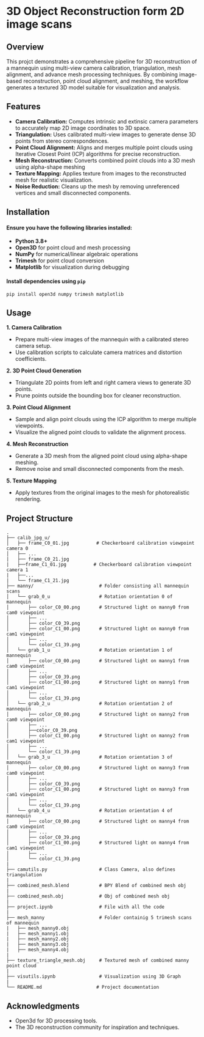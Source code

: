 # 3D Object Reconstruction form 2D image scans
## Overview
This projct demonstrates a comprehensive pipeline for 3D reconstruction of a mannequin using multi-view camera calibration, triangulation, mesh alignment, and advance mesh processing techniques. By combining image-based reconstruction, point cloud alignment, and meshing, the workflow generates a textured 3D model suitable for visualization and analysis.

## Features
- **Camera Calibration:** Computes intrinsic and extinsic camera parameters to accurately map 2D image coordinates to 3D space.
- **Triangulation:** Uses calibrated multi-view images to generate dense 3D points from stereo correspondences.
- **Point Cloud Alignment:** Aligns and merges multiple point clouds using Iterative Closest Point (ICP) algorithms for precise reconstruction.
- **Mesh Reconstruction:** Converts combined point clouds into a 3D mesh using alpha-shape meshing
- **Texture Mapping:** Applies texture from images to the reconstructed mesh for realistic visualization.
- **Noise Reduction:** Cleans up the mesh by removing unreferenced vertices and small disconnected components.


## Installation
#### Ensure you have the following libraries installed:
- **Python 3.8+**
- **Open3D** for point cloud and mesh processing
- **NumPy** for numerical/linear algebraic operations
- **Trimesh** for point cloud conversion
- **Matplotlib** for visualization during debugging

#### Install dependencies using ```pip```
```pip install open3d numpy trimesh matplotlib```

## Usage
**1. Camera Calibration**
- Prepare multi-view images of the mannequin with a calibrated stereo camera setup.
- Use calibration scripts to calculate camera matrices and distortion coefficients.

**2. 3D Point Cloud Generation**
- Triangulate 2D points from left and right camera views to generate 3D points.
- Prune points outside the bounding box for cleaner reconstruction.

**3. Point Cloud Alignment**
- Sample and align point clouds using the ICP algorithm to merge multiple viewpoints.
- Visualize the aligned point clouds to validate the alignment process.

**4. Mesh Reconstruction**
- Generate a 3D mesh from the aligned point cloud using alpha-shape meshing.
- Remove noise and small disconnected components from the mesh.

**5. Texture Mapping**
- Apply textures from the original images to the mesh for photorealistic rendering.

## Project Structure
```
.
├── calib_jpg_u/
│   ├── frame_C0_01.jpg          # Checkerboard calibration viewpoint camera 0
│   ├── ...
|   ├── frame_C0_21.jpg
|   ├──frame_C1_01.jpg          # Checkerboard calibration viewpoint camera 1
|   ├──...
|   └── frame_C1_21.jpg
├── manny/                        # Folder consisting all mannequin scans
│   └── grab_0_u                  # Rotation orientation 0 of mannequin
│       ├── color_C0_00.png       # Structured light on manny0 from cam0 viewpoint
│       ├── ...
│       ├── color_C0_39.png
│       ├── color_C1_00.png       # Structured light on manny0 from cam1 viewpoint
│       ├── ...
│       └── color_C1_39.png
│   └── grab_1_u                  # Rotation orientation 1 of mannequin
│       ├── color_C0_00.png       # Structured light on manny1 from cam0 viewpoint
│       ├── ...
│       ├── color_C0_39.png
│       ├── color_C1_00.png       # Structured light on manny1 from cam1 viewpoint
│       ├── ...
│       └── color_C1_39.png
│   └── grab_2_u                  # Rotation orientation 2 of mannequin
│       ├── color_C0_00.png       # Structured light on manny2 from cam0 viewpoint
│       ├── ...
│       ├──color_C0_39.png
│       ├── color_C1_00.png       # Structured light on manny2 from cam1 viewpoint
│       ├── ...
│       └── color_C1_39.png
│   └── grab_3_u                  # Rotation orientation 3 of mannequin
│       ├── color_C0_00.png       # Structured light on manny3 from cam0 viewpoint
│       ├── ...
│       ├── color_C0_39.png
│       ├── color_C1_00.png       # Structured light on manny3 from cam1 viewpoint
│       ├── ...
│       └── color_C1_39.png
│   └── grab_4_u                  # Rotation orientation 4 of mannequin
│       ├── color_C0_00.png       # Structured light on manny4 from cam0 viewpoint
│       ├── ...
│       ├── color_C0_39.png
│       ├── color_C1_00.png       # Structured light on manny4 from cam1 viewpoint
│       ├── ...
│       └── color_C1_39.png        
|
├── camutils.py                   # Class Camera, also defines triangulation
|
├── combined_mesh.blend           # BPY Blend of combined mesh obj
|
├── combined_mesh.obj             # Obj of combined mesh obj
|
├── project.ipynb                 # File with all the code
|
├── mesh_manny                    # Folder containig 5 trimesh scans of mannequin
|   ├── mesh_manny0.obj
|   ├── mesh_manny1.obj
|   ├── mesh_manny2.obj
|   ├── mesh_manny3.obj
|   ├── mesh_manny4.obj
|
├── texture_triangle_mesh.obj     # Textured mesh of combined manny point cloud
|
├── visutils.ipynb                # Visualization using 3D Graph 
|
└── README.md                    # Project documentation
```
## Acknowledgments
- Open3d for 3D processing tools.
- The 3D reconstruction community for inspiration and techniques.
